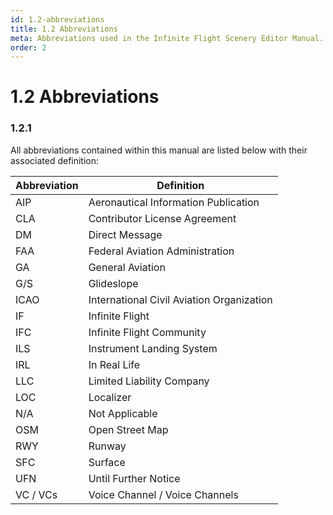 ```yaml
---
id: 1.2-abbreviations
title: 1.2 Abbreviations
meta: Abbreviations used in the Infinite Flight Scenery Editor Manual.
order: 2
---
```


# 1.2 Abbreviations



### 1.2.1

All abbreviations contained within this manual are listed below with their associated definition:

 

| Abbreviation | Definition                                |
| ------------ | ----------------------------------------- |
| AIP          | Aeronautical Information Publication      |
| CLA          | Contributor License Agreement             |
| DM           | Direct Message                            |
| FAA          | Federal Aviation Administration           |
| GA           | General Aviation                          |
| G/S          | Glideslope                                |
| ICAO         | International Civil Aviation Organization |
| IF           | Infinite Flight                           |
| IFC          | Infinite Flight Community                 |
| ILS          | Instrument Landing System                 |
| IRL          | In Real Life                              |
| LLC          | Limited Liability Company                 |
| LOC          | Localizer                                 |
| N/A          | Not Applicable                            |
| OSM          | Open Street Map                           |
| RWY          | Runway                                    |
| SFC          | Surface                                   |
| UFN          | Until Further Notice                      |
| VC / VCs     | Voice Channel / Voice Channels            |
